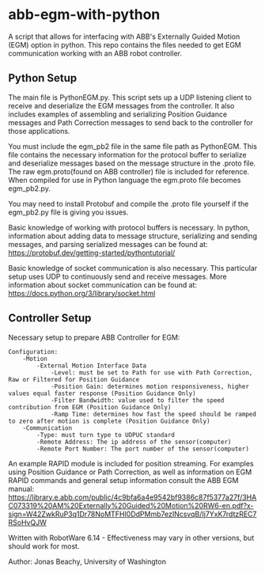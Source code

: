# abb-egm-with-python
A script that allows for interfacing with ABB's Externally Guided Motion (EGM) option in python. This repo contains the files needed to get EGM communication working with an ABB robot controller. 

## Python Setup
The main file is PythonEGM.py. This script sets up a UDP listening client to receive and deserialize the EGM messages from the controller. It also includes examples of assembling and serializing Position Guidance messages and Path Correction messages to send back to the controller for those applications.


You must include the egm_pb2 file in the same file path as PythonEGM. This file contains the necessary information for the protocol buffer to serialize and deserialize messages based on the message structure in the .proto file.
The raw egm.proto(found on ABB controller) file is included for reference. When compiled for use in Python language the egm.proto file becomes egm_pb2.py.

You may need to install Protobuf and compile the .proto file yourself if the egm_pb2.py file is giving you issues.



Basic knowledge of working with protocol buffers is necessary.
In python, information about adding data to message structure, serializing and sending messages, and parsing serialized messages can be found at: https://protobuf.dev/getting-started/pythontutorial/

Basic knowledge of socket communication is also necessary.
This particular setup uses UDP to continuously send and receive messages. More information about socket communication can be found at: https://docs.python.org/3/library/socket.html




## Controller Setup
Necessary setup to prepare ABB Controller for EGM:
```
Configuration:
	-Motion
		-External Motion Interface Data
			-Level: must be set to Path for use with Path Correction, Raw or Filtered for Position Guidance
			-Position Gain:	determines motion responsiveness, higher values equal faster response (Position Guidance Only)
			-Filter Bandwidth: value used to filter the speed contribution from EGM (Position Guidance Only)
			-Ramp Time: determines how fast the speed should be ramped to zero after motion is complete (Position Guidance Only)
	-Communication
		-Type: must turn type to UDPUC standard
		-Remote Address: The ip address of the sensor(computer)
		-Remote Port Number: The port number of the sensor(computer)
```


An example RAPID module is included for position streaming. For examples using Position Guidance or Path Correction, as well as information on EGM RAPID commands and general setup information consult the ABB EGM manual: https://library.e.abb.com/public/4c9bfa6a4e9542bf9386c87f5377a27f/3HAC073319%20AM%20Externally%20Guided%20Motion%20RW6-en.pdf?x-sign=W42ZwkRuP3q1Dr78NoMTFHI0DdPMmb7ezINcsvqB/Ij7YxK7rdtzREC7RSoHvQJW  

Written with RobotWare 6.14 - Effectiveness may vary in other versions, but should work for most.


Author: Jonas Beachy, University of Washington
